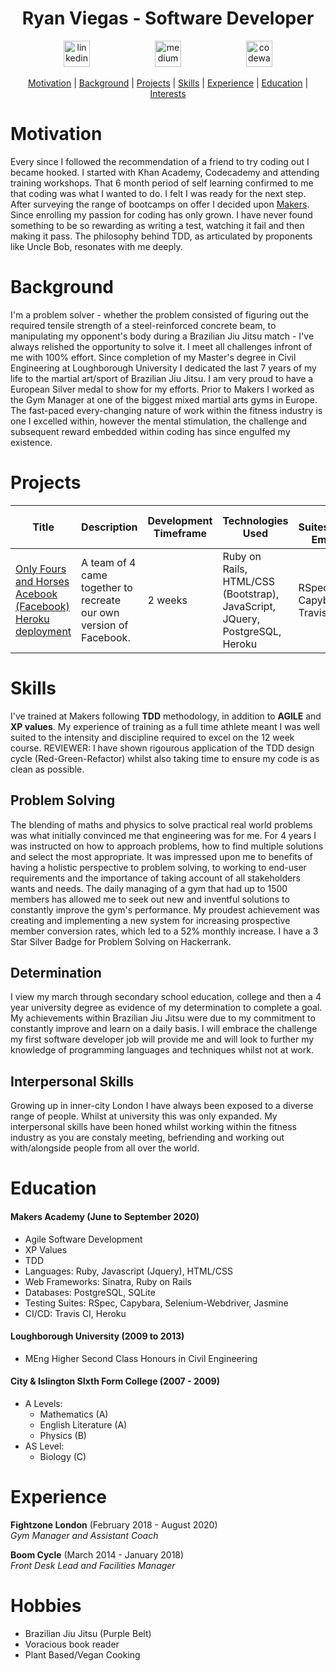 <h1 align="center">Ryan Viegas - Software Developer</h1>

<p align="center">
 
<a href="https://www.linkedin.com/in/ryan-viegas-115002195/">
<img src="https://www.iconfinder.com/data/icons/free-social-icons/67/linkedin_circle_color-512.png" alt="linkedin" hspace="50" height="42" width="42"></a>

<a href="https://www.hackerrank.com/rjkviegas">
<img src="https://res-1.cloudinary.com/crunchbase-production/image/upload/c_lpad,h_170,w_170,f_auto,b_white,q_auto:eco/lqlkg85sw4sgmp2xvznh" alt="medium" hspace="50" height="42" width="42"></a>

<a href="https://www.codewars.com/users/rjkviegas/">
<img src="https://gitlab.com/uploads/-/system/project/avatar/12144548/codewars-logo.png" alt="codewars" hspace="50" height="42" width="42"></a></p>

 <div align="center">
 
[Motivation](#motivation) |
[Background](#background) |
[Projects](#projects) |
[Skills](#skills) |
[Experience](#experience) |
[Education](#education) |
[Interests](#hobbies)

</div>

# Motivation

Every since I followed the recommendation of a friend to try coding out I became hooked. I started with Khan Academy, Codecademy and attending training workshops. That 6 month period of self learning confirmed to me that coding was what I wanted to do. I felt I was ready for the next step. After surveying the range of bootcamps on offer I decided upon [Makers](https://makers.tech/). Since enrolling my passion for coding has only grown. I have never found something to be so rewarding as writing a test, watching it fail and then making it pass. The philosophy behind TDD, as articulated by proponents like Uncle Bob, resonates with me deeply.

# Background

I'm a problem solver - whether the problem consisted of figuring out the required tensile strength of a steel-reinforced concrete beam, to manipulating my opponent's body during a Brazilian Jiu Jitsu match - I've always relished the opportunity to solve it. I meet all challenges infront of me with 100% effort. Since completion of my Master's degree in Civil Engineering at Loughborough University I dedicated the last 7 years of my life to the martial art/sport of Brazilian Jiu Jitsu. I am very proud to have a European Silver medal to show for my efforts. Prior to Makers I worked as the Gym Manager at one of the biggest mixed martial arts gyms in Europe. The fast-paced every-changing nature of work within the fitness industry is one I excelled within, however the mental stimulation, the challenge and subsequent reward embedded within coding has since engulfed my existence. 

# Projects
| Title | Description | Development Timeframe | Technologies Used | Test Suites/CIs/CDs Employed |
|--|--|--|--|--|
| [Only Fours and Horses Acebook (Facebook)](https://github.com/harrylb14/acebook-onlyfoursandhorses) [Heroku deployment](http://intense-scrubland-58731.herokuapp.com)| A team of 4 came together to recreate our own version of Facebook.| 2 weeks | Ruby on Rails, HTML/CSS (Bootstrap), JavaScript, JQuery, PostgreSQL,  Heroku | RSpec, Capybara, Travis CI & CD |

# Skills

I've trained at Makers following **TDD** methodology, in addition to **AGILE** and **XP values**. My experience of training as a full time athlete meant I was well suited to the intensity and discipline required to excel on the 12 week course. REVIEWER: I have shown rigourous application of the TDD design cycle (Red-Green-Refactor) whilst also taking time to ensure my code is as clean as possible.

## Problem Solving

The blending of maths and physics to solve practical real world problems was what initially convinced me that engineering was for me. For 4 years I was instructed on how to approach problems, how to find multiple solutions and select the most appropriate. It was impressed upon me to benefits of having a holistic perspective to problem solving, to working to end-user requirements and the importance of taking account of all stakeholders wants and needs. The daily managing of a gym that had up to 1500 members has allowed me to seek out new and inventful solutions to constantly improve the gym's performance. My proudest achievement was creating and implementing a new system for increasing prospective member conversion rates, which led to a 52% monthly increase. I have a 3 Star Silver Badge for Problem Solving on Hackerrank.

## Determination

I view my march through secondary school education, college and then a 4 year university degree as evidence of my determination to complete a goal. My achievements within Brazilian Jiu Jitsu were due to my commitment to constantly improve and learn on a daily basis. I will embrace the challenge my first software developer job will provide me and will look to further my knowledge of programming languages and techniques whilst not at work.

## Interpersonal Skills

Growing up in inner-city London I have always been exposed to a diverse range of people. Whilst at university this was only expanded. My interpersonal skills have been honed whilst working within the fitness industry as you are constaly meeting, befriending and working out with/alongside people from all over the world.

# Education

#### Makers Academy (June to September 2020)
* Agile Software Development
* XP Values
* TDD
* Languages: Ruby, Javascript (Jquery), HTML/CSS
* Web Frameworks: Sinatra, Ruby on Rails
* Databases: PostgreSQL, SQLite
* Testing Suites: RSpec, Capybara, Selenium-Webdriver, Jasmine
* CI/CD: Travis CI, Heroku

#### Loughborough University (2009 to 2013)

* MEng Higher Second Class Honours in Civil Engineering

#### City & Islington SIxth Form College (2007 - 2009)

* A Levels:
  * Mathematics (A)
  * English Literature (A)
  * Physics (B)
* AS Level:
  * Biology (C)
  
# Experience

**Fightzone London** (February 2018 - August 2020)    
*Gym Manager and Assistant Coach*  

**Boom Cycle** (March 2014 - January 2018)   
*Front Desk Lead and Facilities Manager*  

# Hobbies
* Brazilian Jiu Jitsu (Purple Belt)
* Voracious book reader
* Plant Based/Vegan Cooking
